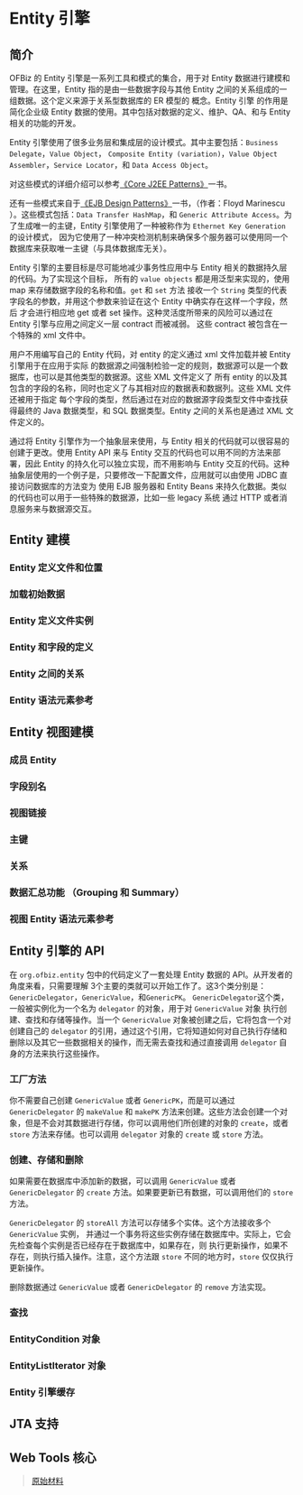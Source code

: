 # Entity 引擎

## 简介

OFBiz 的 Entity 引擎是一系列工具和模式的集合，用于对 Entity 数据进行建模和管理。在这里，Entity
指的是由一些数据字段与其他 Entity 之间的关系组成的一组数据。这个定义来源于关系型数据库的 ER 模型的
概念。Entity 引擎 的作用是简化企业级 Entity 数据的使用。其中包括对数据的定义、维护、QA、和与 Entity
相关的功能的开发。

Entity 引擎使用了很多业务层和集成层的设计模式。其中主要包括：`Business Delegate`，`Value Object`，
`Composite Entity (variation)`，`Value Object Assembler`，`Service Locator`，和 `Data Access Object`。

对这些模式的详细介绍可以参考[《Core J2EE Patterns》](http://www.corej2eepatterns.com/BusinessDelegate.htm)一书。

还有一些模式来自于[《EJB Design Patterns》](http://www.theserverside.com/news/1369776/Free-Book-EJB-Design-Patterns)一书，（作者：Floyd Marinescu ）。这些模式包括：`Data Transfer HashMap`，和 `Generic Attribute Access`。为了生成唯一的主键，Entity 引擎使用了一种被称作为 `Ethernet Key Generation` 的设计模式，
因为它使用了一种冲突检测机制来确保多个服务器可以使用同一个数据库来获取唯一主键（与具体数据库无关）。

Entity 引擎的主要目标是尽可能地减少事务性应用中与 Entity 相关的数据持久层的代码。为了实现这个目标，
所有的 `value objects` 都是用泛型来实现的，使用 map 来存储数据字段的名称和值。`get` 和 `set` 方法
接收一个 `String` 类型的代表字段名的参数，并用这个参数来验证在这个 Entity 中确实存在这样一个字段，然后
才会进行相应地 get 或者 set 操作。这种灵活度所带来的风险可以通过在Entity 引擎与应用之间定义一层 contract 而被减弱。
这些 contract 被包含在一个特殊的 xml 文件中。

用户不用编写自己的 Entity 代码，对 entity 的定义通过 xml 文件加载并被 Entity 引擎用于在应用于实际
的数据源之间强制检验一定的规则，数据源可以是一个数据库，也可以是其他类型的数据源。这些 XML 文件定义了
所有 entity 的以及其包含的字段的名称，同时也定义了与其相对应的数据表和数据列。这些 XML 文件还被用于指定
每个字段的类型，然后通过在对应的数据源字段类型文件中查找获得最终的 Java 数据类型，和 SQL 数据类型。Entity
之间的关系也是通过 XML 文件定义的。

通过将 Entity 引擎作为一个抽象层来使用，与 Entity 相关的代码就可以很容易的创建于更改。使用 Entity API
来与 Entity 交互的代码也可以用不同的方法来部署，因此 Entity 的持久化可以独立实现，而不用影响与 Entity
交互的代码。这种抽象层使用的一个例子是，只要修改一下配置文件，应用就可以由使用 JDBC 直接访问数据库的方法变为
使用 EJB 服务器和 Entity Beans 来持久化数据。类似的代码也可以用于一些特殊的数据源，比如一些 legacy 系统
通过 HTTP 或者消息服务来与数据源交互。

## Entity 建模

### Entity 定义文件和位置

### 加载初始数据

### Entity 定义文件实例

### Entity 和字段的定义

### Entity 之间的关系

### Entity 语法元素参考

## Entity 视图建模

### 成员 Entity

### 字段别名

### 视图链接

### 主键

### 关系

### 数据汇总功能 （Grouping 和 Summary）

### 视图 Entity 语法元素参考

## Entity 引擎的 API

在 `org.ofbiz.entity` 包中的代码定义了一套处理 Entity 数据的 API。从开发者的角度来看，只需要理解
3个主要的类就可以开始工作了。这3个类分别是：`GenericDelegator`，`GenericValue`，和`GenericPK`。
`GenericDelegator`这个类，一般被实例化为一个名为 `delegator` 的对象，用于对 `GenericValue` 对象
执行创建、查找和存储等操作。当一个 `GenericValue` 对象被创建之后，它将包含一个对创建自己的 `delegator`
的引用，通过这个引用，它将知道如何对自己执行存储和删除以及其它一些数据相关的操作，而无需去查找和通过直接调用
`delegator` 自身的方法来执行这些操作。

### 工厂方法

你不需要自己创建 `GenericValue` 或者 `GenericPK`，而是可以通过 `GenericDelegator` 的 `makeValue`
和 `makePK` 方法来创建。这些方法会创建一个对象，但是不会对其数据进行存储，你可以调用他们所创建的对象的
`create`，或者 `store` 方法来存储。也可以调用 `delegator` 对象的 `create` 或 `store` 方法。

### 创建、存储和删除

如果需要在数据库中添加新的数据，可以调用 `GenericValue` 或者 `GenericDelegator` 的 `create`
方法。如果要更新已有数据，可以调用他们的 `store` 方法。

`GenericDelegator` 的 `storeAll` 方法可以存储多个实体。这个方法接收多个 `GenericValue` 实例，
并通过一个事务将这些实例存储在数据库中。实际上，它会先检查每个实例是否已经存在于数据库中，如果存在，则
执行更新操作，如果不存在，则执行插入操作。注意，这个方法跟 `store` 不同的地方时，`store` 仅仅执行
更新操作。

删除数据通过 `GenericValue` 或者 `GenericDelegator` 的 `remove` 方法实现。

### 查找


### EntityCondition 对象

### EntityListIterator 对象

### Entity 引擎缓存

## JTA 支持

## Web Tools 核心

> [原始材料](https://cwiki.apache.org/confluence/display/OFBIZ/Entity+Engine+Guide)

